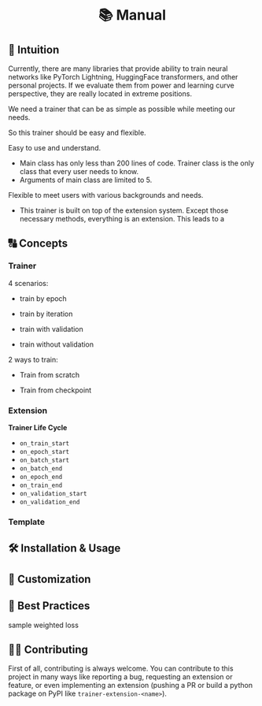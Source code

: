 <div align="center">

# 📚 Manual

</div>

## 🤔 Intuition

Currently, there are many libraries that provide ability to train neural networks like PyTorch Lightning, HuggingFace transformers, and other personal projects. If we evaluate them from power and learning curve perspective, they are really located in extreme positions.

We need a trainer that can be as simple as possible while meeting our needs.

So this trainer should be easy and flexible.

Easy to use and understand. 

- Main class has only less than 200 lines of code. Trainer class is the only class that every user needs to know.
- Arguments of main class are limited to 5.

Flexible to meet users with various backgrounds and needs.

- This trainer is built on top of the extension system. Except those necessary methods, everything is an extension. This leads to a


## 🔠 Concepts

### Trainer

4 scenarios:

* train by epoch

* train by iteration

* train with validation

* train without validation

2 ways to train:

* Train from scratch

* Train from checkpoint

### Extension

**Trainer Life Cycle**

* `on_train_start`
* `on_epoch_start`
* `on_batch_start`
* `on_batch_end`
* `on_epoch_end`
* `on_train_end`
* `on_validation_start`
* `on_validation_end`

### Template


## 🛠️ Installation & Usage

## 🌟 Customization


## 🥇 Best Practices

sample weighted loss


## 👨‍💻 Contributing

First of all, contributing is always welcome. You can contribute to this project in many ways like reporting a bug, requesting an extension or feature, or even implementing an extension (pushing a PR or build a python package on PyPI like `trainer-extension-<name>`).